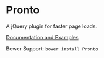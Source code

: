 Pronto
======

A jQuery plugin for faster page loads.

[Documentation and Examples](http://www.benplum.com/projects/pronto/)

Bower Support: `bower install Pronto`